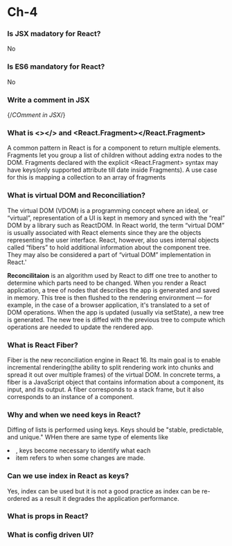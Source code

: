 # Ch-4

### Is JSX madatory for React?
No

### Is ES6 mandatory for React?
No

### Write a comment in JSX
{/*COmment in JSX*/}

### What is <></> and <React.Fragment></React.Fragment>
A common pattern in React is for a component to return multiple elements. Fragments let you group a list of children without adding extra nodes to the DOM.
Fragments declared with the explicit <React.Fragment> syntax may have keys(only supported attribute till date inside Fragments). A use case for this is mapping a collection to an array of fragments

### What is virtual DOM and Reconciliation?
The virtual DOM (VDOM) is a programming concept where an ideal, or “virtual”, representation of a UI is kept in memory and synced with the “real” DOM by a library such as ReactDOM.
In React world, the term “virtual DOM” is usually associated with React elements since they are the objects representing the user interface. React, however, also uses internal objects called “fibers” to hold additional information about the component tree. They may also be considered a part of “virtual DOM” implementation in React.'

**Reconcilitaion** is an algorithm used by React to diff one tree to another to determine which parts need to be changed.
When you render a React application, a tree of nodes that describes the app is generated and saved in memory. This tree is then flushed to the rendering environment — for example, in the case of a browser application, it's translated to a set of DOM operations. When the app is updated (usually via setState), a new tree is generated. The new tree is diffed with the previous tree to compute which operations are needed to update the rendered app.

### What is React Fiber?
Fiber is the new reconciliation engine in React 16. Its main goal is to enable incremental rendering(the ability to split rendering work into chunks and spread it out over multiple frames) of the virtual DOM. 
In concrete terms, a fiber is a JavaScript object that contains information about a component, its input, and its output.
A fiber corresponds to a stack frame, but it also corresponds to an instance of a component.

### Why and when we need keys in React?
Diffing of lists is performed using keys. Keys should be "stable, predictable, and unique."
WHen there are same type of elements like <li>, keys become necessary to identify what each <li> item refers to when some changes are made.
  
### Can we use index in React as keys?
Yes, index can be used but it is not a good practice as index can be re-ordered as a result it degrades the application performance.
### What is props in React?

### What is config driven UI?

